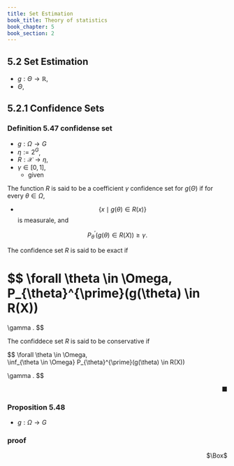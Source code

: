 ```yaml
---
title: Set Estimation
book_title: Theory of statistics
book_chapter: 5
book_section: 2
---
```


## 5.2 Set Estimation
* $g: \Theta \rightarrow \mathbb{R}$,
* $\Theta$,

## 5.2.1 Confidence Sets

### Definition 5.47 confidense set
* $g: \Omega \rightarrow G$
* $\eta := 2^{G}$,
* $R: \mathcal{X} \rightarrow \eta$,
* $\gamma \in [0, 1]$,
    * given

The function $R$ is said to be a coefficient $\gamma$ confidence set for $g(\Theta)$ if for every $\theta \in \Omega$,

* $$\{x \mid g(\theta) \in R(x)\}$$ is measurale, and

$$
  P_{\theta}^{\prime}(g(\theta) \in R(X))
  \ge
  \gamma
  .
$$

The confidence set $R$ is said to be exact if 

$$
  \forall \theta \in \Omega,
  \
  P_{\theta}^{\prime}(g(\theta) \in R(X))
  =
  \gamma
  .
$$

The confiddece set $R$ is said to be conservative if 

$$
  \forall \theta \in \Omega,
  \
  \inf_{\theta \in \Omega}
    P_{\theta}^{\prime}(g(\theta) \in R(X))
  >
  \gamma
  .
$$

<div class="end-of-statement" style="text-align: right">■</div>

### Proposition 5.48
* $g: \Omega \rightarrow G$

### proof

<div class="QED" style="text-align: right">$\Box$</div>
